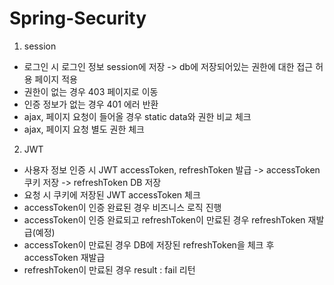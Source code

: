 # Spring-Security
1. session
 - 로그인 시 로그인 정보 session에 저장 -> db에 저장되어있는 권한에 대한 접근 허용 페이지 적용
 - 권한이 없는 경우 403 페이지로 이동
 - 인증 정보가 없는 경우 401 에러 반환
 - ajax, 페이지 요청이 들어올 경우 static data와 권한 비교 체크
 - ajax, 페이지 요청 별도 권한 체크

2. JWT
 - 사용자 정보 인증 시 JWT accessToken, refreshToken 발급 -> accessToken 쿠키 저장 -> refreshToken DB 저장
 - 요청 시 쿠키에 저장된 JWT accessToken 체크
 - accessToken이 인증 완료된 경우 비즈니스 로직 진행
 - accessToken이 인증 완료되고 refreshToken이 만료된 경우 refreshToken 재발급(예정)
 - accessToken이 만료된 경우 DB에 저장된 refreshToken을 체크 후 accessToken 재발급
 - refreshToken이 만료된 경우 result : fail 리턴
